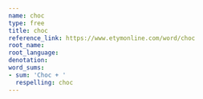 ```yaml
---
name: choc
type: free
title: choc
reference_link: https://www.etymonline.com/word/choc
root_name: 
root_language: 
denotation: 
word_sums:
- sum: 'Choc + '
  respelling: choc
---
```

